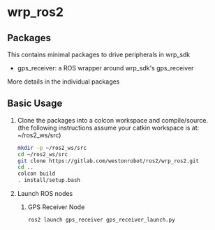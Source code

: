 # wrp_ros2

## Packages

This contains minimal packages to drive peripherals in wrp_sdk

* gps_receiver: a ROS wrapper around wrp_sdk's gps_receiver

More details in the individual packages

## Basic Usage

1. Clone the packages into a colcon workspace and compile/source.  
(the following instructions assume your catkin workspace is at: ~/ros2_ws/src)

    ````bash
    mkdir -p ~/ros2_ws/src
    cd ~/ros2_ws/src
    git clone https://gitlab.com/westonrobot/ros2/wrp_ros2.git
    cd ..
    colcon build
    . install/setup.bash
    ````

2. Launch ROS nodes  

    1. GPS Receiver Node

        ````bash
        ros2 launch gps_receiver gps_receiver_launch.py 
        ````
